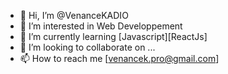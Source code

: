 - 👋 Hi, I’m @VenanceKADIO
- 👀 I’m interested in Web Developpement
- 🌱 I’m currently learning [Javascript][ReactJs]
- 💞️ I’m looking to collaborate on ...
- 📫 How to reach me [venancek.pro@gmail.com]

<!---
venancekpro/venancekpro is a ✨ special ✨ repository because its `README.md` (this file) appears on your GitHub profile.
You can click the Preview link to take a look at your changes.
--->
